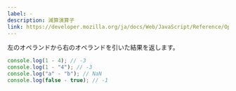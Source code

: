 ```yaml
---
label: -
description: 減算演算子
link: https://developer.mozilla.org/ja/docs/Web/JavaScript/Reference/Operators/Subtraction
---
```


左のオペランドから右のオペランドを引いた結果を返します。

```typescript
console.log(1 - 4); // -3
console.log(1 - "4"); // -3
console.log("a" - "b"); // NaN
console.log(false - true); // -1
```
